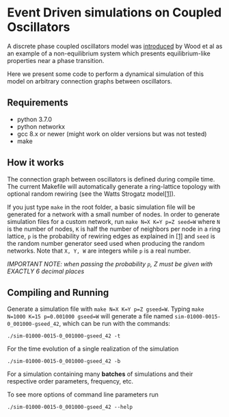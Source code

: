# Event Driven simulations on Coupled Oscillators
A discrete phase coupled oscillators model was [introduced](https://journals.aps.org/prl/pdf/10.1103/PhysRevLett.96.145701 "Universality of Synchrony: Critical Behavior in a Discrete Model of Stochastic Phase-Coupled Oscillators")
by Wood et al as an example of a non-equilibrium system which presents
equilibrium-like properties near a phase transition.

Here we present some code to perform a dynamical simulation of this model on
arbitrary connection graphs between oscillators.

## Requirements

- python 3.7.0
- python networkx
- gcc 8.x or newer (might work on older versions but was not tested)
- make

## How it works
The connection graph between oscillators is defined during compile time.
The current Makefile will automatically generate a ring-lattice topology with
optional random rewiring (see the Watts Strogatz model[[1]](https://www.nature.com/articles/30918 "Small World Networks")).

If you just type `make` in the root folder, a basic simulation file will be
generated for a network with a small number of nodes. In order to generate
simulation files for a custom network, run `make N=X K=Y p=Z seed=W` where `N`
is the number of nodes, `K` is half the number of neighbors per node in a ring
lattice, `p` is the probability of rewiring edges as explained in [[1]](https://www.nature.com/articles/30918 "Small World Networks")
and `seed` is the random number generator seed used when producing the random
networks. Note that `X, Y, W` are integers while `p` is a real number.

*IMPORTANT NOTE: when passing the probability `p`, Z must be given with EXACTLY
6 decimal places*

## Compiling and Running
Generate a simulation file with `make N=X K=Y p=Z gseed=W`.
Typing `make N=1000 K=15 p=0.001000 gseed=W` will generate a file named
`sim-01000-0015-0_001000-gseed_42`, which can be run with the commands:

    ./sim-01000-0015-0_001000-gseed_42 -t

For the time evolution of a single realization of the simulation

    ./sim-01000-0015-0_001000-gseed_42 -b

For a simulation containing many **batches** of simulations and their respective
order parameters, frequency, etc.

To see more options of command line parameters run

    ./sim-01000-0015-0_001000-gseed_42 --help
